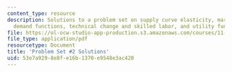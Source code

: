 ```yaml
---
content_type: resource
description: Solutions to a problem set on supply curve elasticity, market equilibrium,
  demand functions, technical change and skilled labor, and utility functions
file: https://ol-ocw-studio-app-production.s3.amazonaws.com/courses/11-203-microeconomics-fall-2010/53e7a9298e8fe16b1370e9548e3ac420_MIT11_203F10_pset2sol.pdf
file_type: application/pdf
resourcetype: Document
title: 'Problem Set #2 Solutions'
uid: 53e7a929-8e8f-e16b-1370-e9548e3ac420
---
```

